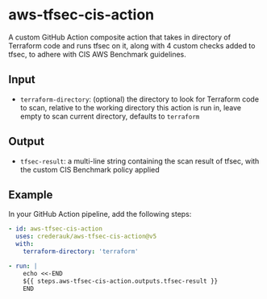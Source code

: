 # aws-tfsec-cis-action

A custom GitHub Action composite action that takes in directory of Terraform code and runs tfsec on it, along with 4 custom checks added to tfsec, to adhere with CIS AWS Benchmark guidelines.

## Input
- `terraform-directory`: (optional) the directory to look for Terraform code to scan, relative to the working directory this action is run in, leave empty to scan current directory, defaults to `terraform`

## Output
- `tfsec-result`: a multi-line string containing the scan result of tfsec, with the custom CIS Benchmark policy applied

## Example
In your GitHub Action pipeline, add the following steps:
```yaml
- id: aws-tfsec-cis-action
  uses: crederauk/aws-tfsec-cis-action@v5
  with:
    terraform-directory: 'terraform'

- run: |
    echo <<-END
    ${{ steps.aws-tfsec-cis-action.outputs.tfsec-result }}
    END
```